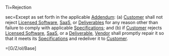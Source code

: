 Ti=Rejection

sec=Except as set forth in the applicable <a href='#Def.Addendum.sec' class='definedterm'>Addendum</a>: (a) <a href='#Def.Customer.sec' class='definedterm'>Customer</a> shall not reject <a href='#Def.Licensed_Software.sec' class='definedterm'>Licensed Software</a>, <a href='#Def.SaaS.sec' class='definedterm'>SaaS</a>, or <a href='#Def.Deliverable.sec' class='definedterm'>Deliverables</a> for any reason other than failure to comply with applicable <a href='#Def.Specification.sec' class='definedterm'>Specifications</a>; and (b) if <a href='#Def.Customer.sec' class='definedterm'>Customer</a> rejects <a href='#Def.Licensed_Software.sec' class='definedterm'>Licensed Software</a>, <a href='#Def.SaaS.sec' class='definedterm'>SaaS</a>, or a <a href='#Def.Deliverable.sec' class='definedterm'>Deliverable</a>, <a href='#Def.Vendor.sec' class='definedterm'>Vendor</a> shall promptly repair it so that it meets its <a href='#Def.Specification.sec' class='definedterm'>Specifications</a> and redeliver it to <a href='#Def.Customer.sec' class='definedterm'>Customer</a>.

=[G/Z/ol/Base]
